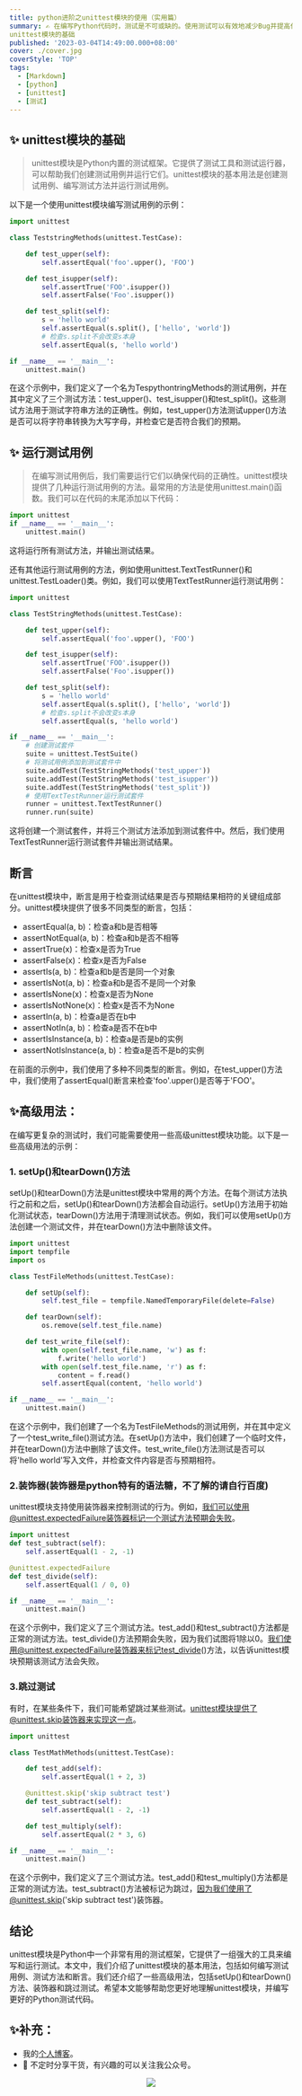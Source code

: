 ```yaml
---
title: python进阶之unittest模块的使用（实用篇）
summary: ✍️ 在编写Python代码时，测试是不可或缺的。使用测试可以有效地减少Bug并提高代码质量。Python自带了一个内置的测试框架——unittest模块，它可以帮助我们编写和运行测试用例。
unittest模块的基础
published: '2023-03-04T14:49:00.000+08:00'
cover: ./cover.jpg
coverStyle: 'TOP'
tags:
  - [Markdown]
  - [python]
  - [unittest]
  - [测试]
---
```


## ✨ unittest模块的基础

> unittest模块是Python内置的测试框架。它提供了测试工具和测试运行器，可以帮助我们创建测试用例并运行它们。unittest模块的基本用法是创建测试用例、编写测试方法并运行测试用例。

以下是一个使用unittest模块编写测试用例的示例：

```python
import unittest

class TeststringMethods(unittest.TestCase):

    def test_upper(self):
        self.assertEqual('foo'.upper(), 'FOO')

    def test_isupper(self):
        self.assertTrue('FOO'.isupper())
        self.assertFalse('Foo'.isupper())

    def test_split(self):
        s = 'hello world'
        self.assertEqual(s.split(), ['hello', 'world'])
        # 检查s.split不会改变s本身
        self.assertEqual(s, 'hello world')

if __name__ == '__main__':
    unittest.main()

```
在这个示例中，我们定义了一个名为TespythontringMethods的测试用例，并在其中定义了三个测试方法：test_upper()、test_isupper()和test_split()。这些测试方法用于测试字符串方法的正确性。例如，test_upper()方法测试upper()方法是否可以将字符串转换为大写字母，并检查它是否符合我们的预期。

## ✨ 运行测试用例
> 在编写测试用例后，我们需要运行它们以确保代码的正确性。unittest模块提供了几种运行测试用例的方法。最常用的方法是使用unittest.main()函数。我们可以在代码的末尾添加以下代码：

```python
import unittest
if __name__ == '__main__':
    unittest.main()
```
这将运行所有测试方法，并输出测试结果。

还有其他运行测试用例的方法，例如使用unittest.TextTestRunner()和unittest.TestLoader()类。例如，我们可以使用TextTestRunner运行测试用例：

```python
import unittest

class TestStringMethods(unittest.TestCase):

    def test_upper(self):
        self.assertEqual('foo'.upper(), 'FOO')

    def test_isupper(self):
        self.assertTrue('FOO'.isupper())
        self.assertFalse('Foo'.isupper())

    def test_split(self):
        s = 'hello world'
        self.assertEqual(s.split(), ['hello', 'world'])
        # 检查s.split不会改变s本身
        self.assertEqual(s, 'hello world')

if __name__ == '__main__':
    # 创建测试套件
    suite = unittest.TestSuite()
    # 将测试用例添加到测试套件中
    suite.addTest(TestStringMethods('test_upper'))
    suite.addTest(TestStringMethods('test_isupper'))
    suite.addTest(TestStringMethods('test_split'))
    # 使用TextTestRunner运行测试套件
    runner = unittest.TextTestRunner()
    runner.run(suite)

```
这将创建一个测试套件，并将三个测试方法添加到测试套件中。然后，我们使用TextTestRunner运行测试套件并输出测试结果。



## 断言

在unittest模块中，断言是用于检查测试结果是否与预期结果相符的关键组成部分。unittest模块提供了很多不同类型的断言，包括：

-    assertEqual(a, b)：检查a和b是否相等
-    assertNotEqual(a, b)：检查a和b是否不相等
-    assertTrue(x)：检查x是否为True
-    assertFalse(x)：检查x是否为False
-    assertIs(a, b)：检查a和b是否是同一个对象
-    assertIsNot(a, b)：检查a和b是否不是同一个对象
-    assertIsNone(x)：检查x是否为None
-    assertIsNotNone(x)：检查x是否不为None
-    assertIn(a, b)：检查a是否在b中
-    assertNotIn(a, b)：检查a是否不在b中
-    assertIsInstance(a, b)：检查a是否是b的实例
-    assertNotIsInstance(a, b)：检查a是否不是b的实例

在前面的示例中，我们使用了多种不同类型的断言。例如，在test_upper()方法中，我们使用了assertEqual()断言来检查'foo'.upper()是否等于'FOO'。

## ✨高级用法：
在编写更复杂的测试时，我们可能需要使用一些高级unittest模块功能。以下是一些高级用法的示例：
### 1. setUp()和tearDown()方法
setUp()和tearDown()方法是unittest模块中常用的两个方法。在每个测试方法执行之前和之后，setUp()和tearDown()方法都会自动运行。setUp()方法用于初始化测试状态，tearDown()方法用于清理测试状态。例如，我们可以使用setUp()方法创建一个测试文件，并在tearDown()方法中删除该文件。
```python
import unittest
import tempfile
import os

class TestFileMethods(unittest.TestCase):

    def setUp(self):
        self.test_file = tempfile.NamedTemporaryFile(delete=False)

    def tearDown(self):
        os.remove(self.test_file.name)

    def test_write_file(self):
        with open(self.test_file.name, 'w') as f:
            f.write('hello world')
        with open(self.test_file.name, 'r') as f:
            content = f.read()
        self.assertEqual(content, 'hello world')

if __name__ == '__main__':
    unittest.main()

```
在这个示例中，我们创建了一个名为TestFileMethods的测试用例，并在其中定义了一个test_write_file()测试方法。在setUp()方法中，我们创建了一个临时文件，并在tearDown()方法中删除了该文件。test_write_file()方法测试是否可以将'hello world'写入文件，并检查文件内容是否与预期相符。
### 2.装饰器(装饰器是python特有的语法糖，不了解的请自行百度)
unittest模块支持使用装饰器来控制测试的行为。例如，我们可以使用@unittest.expectedFailure装饰器标记一个测试方法预期会失败。
```python
import unittest
def test_subtract(self):
    self.assertEqual(1 - 2, -1)

@unittest.expectedFailure
def test_divide(self):
    self.assertEqual(1 / 0, 0)

if __name__ == '__main__':
    unittest.main()
```
在这个示例中，我们定义了三个测试方法。test_add()和test_subtract()方法都是正常的测试方法。test_divide()方法预期会失败，因为我们试图将1除以0。我们使用@unittest.expectedFailure装饰器来标记test_divide()方法，以告诉unittest模块预期该测试方法会失败。
### 3.跳过测试

有时，在某些条件下，我们可能希望跳过某些测试。unittest模块提供了@unittest.skip装饰器来实现这一点。
```python
import unittest

class TestMathMethods(unittest.TestCase):

    def test_add(self):
        self.assertEqual(1 + 2, 3)

    @unittest.skip('skip subtract test')
    def test_subtract(self):
        self.assertEqual(1 - 2, -1)

    def test_multiply(self):
        self.assertEqual(2 * 3, 6)

if __name__ == '__main__':
    unittest.main()
```
在这个示例中，我们定义了三个测试方法。test_add()和test_multiply()方法都是正常的测试方法。test_subtract()方法被标记为跳过，因为我们使用了@unittest.skip('skip subtract test')装饰器。

## 结论
unittest模块是Python中一个非常有用的测试框架，它提供了一组强大的工具来编写和运行测试。本文中，我们介绍了unittest模块的基本用法，包括如何编写测试用例、测试方法和断言。我们还介绍了一些高级用法，包括setUp()和tearDown()方法、装饰器和跳过测试。希望本文能够帮助您更好地理解unittest模块，并编写更好的Python测试代码。

## ✨补充：

- 我的[个人博客](https://bbc.github.io/cloudfit-public-docs/asyncio/asyncio-part-1)。
- 🚀 不定时分享干货，有兴趣的可以关注我公众号。

<div align="center"><img src="https://my-bucket-1259813675.cos-website.ap-guangzhou.myqcloud.com/wordpress/2022/05/20220504120500968-300x300.jpg">
</div>

